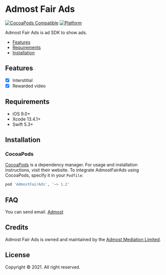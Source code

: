 # Admost Fair Ads

[![CocoaPods Compatible](https://img.shields.io/cocoapods/v/AdmostFairAds.svg)](https://img.shields.io/cocoapods/v/AdmostFairAds.svg)
[![Platform](https://img.shields.io/cocoapods/p/AdmostFairAds.svg?style=flat)](https://github.com/admost/AdmostFairAds)

Admost Fair Ads is ad SDK to show ads.

- [Features](#features)
- [Requirements](#requirements)
- [Installation](#installation)

## Features

- [x] Interstitial
- [x] Rewarded video

## Requirements

- iOS 9.0+
- Xcode 13.4.1+
- Swift 5.3+

## Installation

### CocoaPods

[CocoaPods](https://cocoapods.org) is a dependency manager. For usage and installation instructions, visit their website. To integrate AdmostFairAds using CocoaPods, specify it in your `Podfile`:

```ruby
pod 'AdmostFairAds', '~> 1.2'
```

## FAQ

You can send email. [Admost](mailto:amr@admost.com?subject=Admost%20Fair%20Ads%20iOS)

## Credits

Admost Fair Ads is owned and maintained by the [Admost Mediation Limited](http://admost.com).

## License

Copyright © 2021. All right reserved.
